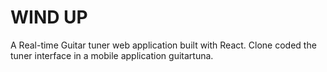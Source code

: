 # WIND UP

A Real-time Guitar tuner web application built with React.
Clone coded the tuner interface in a mobile application guitartuna.


